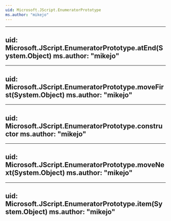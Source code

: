 ```yaml
---
uid: Microsoft.JScript.EnumeratorPrototype
ms.author: "mikejo"
---
```


---
uid: Microsoft.JScript.EnumeratorPrototype.atEnd(System.Object)
ms.author: "mikejo"
---

---
uid: Microsoft.JScript.EnumeratorPrototype.moveFirst(System.Object)
ms.author: "mikejo"
---

---
uid: Microsoft.JScript.EnumeratorPrototype.constructor
ms.author: "mikejo"
---

---
uid: Microsoft.JScript.EnumeratorPrototype.moveNext(System.Object)
ms.author: "mikejo"
---

---
uid: Microsoft.JScript.EnumeratorPrototype.item(System.Object)
ms.author: "mikejo"
---
